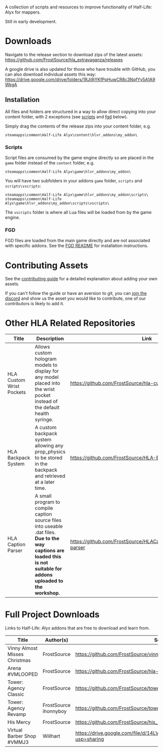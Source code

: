 A collection of scripts and resources to improve functionality of Half-Life: Alyx for mappers.

Still in early development.

# Downloads

Navigate to the release section to download zips of the latest assets: https://github.com/FrostSource/hla_extravaganza/releases

A google drive is also updated for those who have trouble with GitHub, you can also download individual assets this way: https://drive.google.com/drive/folders/1RJi9jYKfPpHuwCR8c3NqfYy5A1A9WkgA

## Installation

All files and folders are structured in a way to allow direct copying into your content folder, with 2 exceptions (see [scripts](#scripts) and [fgd](#fgd) below).

Simply drag the contents of the release zips into your content folder, e.g.

`steamapps\common\Half-Life Alyx\content\hlvr_addons\my_addon\`

### Scripts

Script files are consumed by the game engine directly so are placed in the `game` folder instead of the `content` folder, e.g.

`steamapps\common\Half-Life Alyx\game\hlvr_addons\my_addon\`

You will have two subfolders in your addons `game` folder, `scripts` and `scripts\vscripts`:

`steamapps\common\Half-Life Alyx\game\hlvr_addons\my_addon\scripts\`
`steamapps\common\Half-Life Alyx\game\hlvr_addons\my_addon\scripts\vscripts\`

The `vscripts` folder is where all Lua files will be loaded from by the game engine.

### FGD

FGD files are loaded from the main game directly and are not associated with specific addons. See the [FGD README](fgd/README.md) for installation instructions.

# Contributing Assets

See the [contributing guide](guides/contributing/README.md) for a detailed explanation about adding your own assets.

If you can't follow the guide or have an aversion to git, you can [join the discord](https://discord.gg/yTQhGeKxSK) and show us the asset you would like to contribute, one of our contributors is likely to add it.

# Other HLA Related Repositories

| Title | Description | Link |
| ----- | ----------- | ---- |
| HLA Custom Wrist Pockets | Allows custom hologram models to display for any model placed into the wrist pocket instead of the default health syringe. | https://github.com/FrostSource/hla-custom-wrist-pockets
| HLA Backpack System | A custom backpack system allowing any prop_physics to be stored in the backpack and retrieved at a later time. | https://github.com/FrostSource/HLA-Backpack-System
| HLA Caption Parser | A small program to compile caption source files into useable .dat files. **Due to the way captions are loaded this is not suitable for addons uploaded to the workshop.** | https://github.com/FrostSource/HLACaptionReplacer/tree/caption-parser

# Full Project Downloads

Links to Half-Life: Alyx addons that are free to download and learn from.

| Title | Author(s) | Source Link | Workshop Link |
| ----- | --------- | ----------- | ------------- |
| Vinny Almost Misses Christmas | FrostSource | https://github.com/FrostSource/vinny_christmas | https://steamcommunity.com/sharedfiles/filedetails/?id=2373521563
| Arena #VMLOOPED | FrostSource | https://github.com/FrostSource/hla-arena | https://steamcommunity.com/sharedfiles/filedetails/?id=2473972591
| Tower: Agency Classic | FrostSource | https://github.com/FrostSource/toweragency | https://steamcommunity.com/sharedfiles/filedetails/?id=2521097886
| Tower: Agency Revamp | FrostSource <br> ihonnyboy | https://github.com/FrostSource/toweragency/tree/redesign | https://steamcommunity.com/sharedfiles/filedetails/?id=2597719847
| His Mercy | FrostSource | https://github.com/FrostSource/his_mercy | *Unreleased*
| Virtual Barber Shop #VMMJ3 | Willhart | https://drive.google.com/file/d/14LVbRV97HUI7ETyzFdLOQwgoSnVX_kE9/view?usp=sharing | https://steamcommunity.com/sharedfiles/filedetails/?id=2635728954

